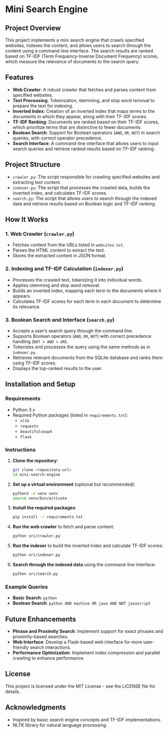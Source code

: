 
# Mini Search Engine

## Project Overview
This project implements a mini search engine that crawls specified websites, indexes the content, and allows users to search through the content using a command-line interface. The search results are ranked based on TF-IDF (Term Frequency-Inverse Document Frequency) scores, which measure the relevance of documents to the search query.

## Features
- **Web Crawler**: A robust crawler that fetches and parses content from specified websites.
- **Text Processing**: Tokenization, stemming, and stop word removal to prepare the text for indexing.
- **Inverted Index**: Creation of an inverted index that maps terms to the documents in which they appear, along with their TF-IDF scores.
- **TF-IDF Ranking**: Documents are ranked based on their TF-IDF scores, which prioritize terms that are distinctive to fewer documents.
- **Boolean Search**: Support for Boolean operators (`AND`, `OR`, `NOT`) in search queries, with correct operator precedence.
- **Search Interface**: A command-line interface that allows users to input search queries and retrieve ranked results based on TF-IDF ranking.

## Project Structure
- `crawler.py`: The script responsible for crawling specified websites and extracting text content.
- `indexer.py`: The script that processes the crawled data, builds the inverted index, and calculates TF-IDF scores.
- `search.py`: The script that allows users to search through the indexed data and retrieve results based on Boolean logic and TF-IDF ranking.

## How It Works

### 1. Web Crawler (`crawler.py`)
- Fetches content from the URLs listed in `websites.txt`.
- Parses the HTML content to extract the text.
- Stores the extracted content in JSON format.

### 2. Indexing and TF-IDF Calculation (`indexer.py`)
- Processes the crawled text, tokenizing it into individual words.
- Applies stemming and stop word removal.
- Builds an inverted index, mapping each term to the documents where it appears.
- Calculates TF-IDF scores for each term in each document to determine its relevance.

### 3. Boolean Search and Interface (`search.py`)
- Accepts a user’s search query through the command line.
- Supports Boolean operators (`AND`, `OR`, `NOT`) with correct precedence handling (`NOT > AND > OR`).
- Tokenizes and processes the query using the same methods as in `indexer.py`.
- Retrieves relevant documents from the SQLite database and ranks them using TF-IDF scores.
- Displays the top-ranked results to the user.

## Installation and Setup

### Requirements
- Python 3.x
- Required Python packages (listed in `requirements.txt`):
  - `nltk`
  - `requests`
  - `beautifulsoup4`
  - `Flask`

### Instructions
1. **Clone the repository**:
   ```bash
   git clone <repository-url>
   cd mini-search-engine
   ```

2. **Set up a virtual environment** (optional but recommended):
   ```bash
   python3 -m venv venv
   source venv/bin/activate
   ```

3. **Install the required packages**:
   ```bash
   pip install -r requirements.txt
   ```

4. **Run the web crawler** to fetch and parse content:
   ```bash
   python src/crawler.py
   ```

5. **Run the indexer** to build the inverted index and calculate TF-IDF scores:
   ```bash
   python src/indexer.py
   ```

6. **Search through the indexed data** using the command-line interface:
   ```bash
   python src/search.py
   ```

### Example Queries
- **Basic Search**: `python`
- **Boolean Search**: `python AND machine OR java AND NOT javascript`

## Future Enhancements
- **Phrase and Proximity Search**: Implement support for exact phrases and proximity-based searches.
- **Web Interface**: Develop a Flask-based web interface for more user-friendly search interactions.
- **Performance Optimization**: Implement index compression and parallel crawling to enhance performance.

## License
This project is licensed under the MIT License - see the LICENSE file for details.

## Acknowledgments
- Inspired by basic search engine concepts and TF-IDF implementations.
- NLTK library for natural language processing.
